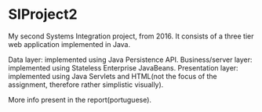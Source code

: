 # SIProject2
 
My second Systems Integration project, from 2016. It consists of a three tier web application implemented in Java.


Data layer: implemented using Java Persistence API.
Business/server layer: implemented using Stateless Enterprise JavaBeans.
Presentation layer: implemented using Java Servlets and HTML(not the focus of the assignment, therefore rather simplistic visually).


More info present in the report(portuguese).
